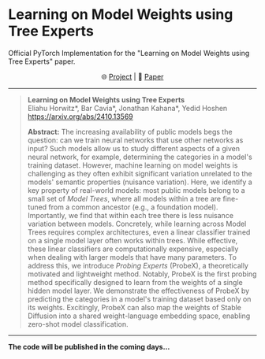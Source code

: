 # Learning on Model Weights using Tree Experts
Official PyTorch Implementation for the "Learning on Model Weights using Tree Experts" paper.  
<p align="center">
    🌐 <a href="https://horwitz.ai/probex/" target="_blank">Project</a> | 📃 <a href="https://arxiv.org/abs/2410.13569" target="_blank">Paper</a> 
</p>

___

> **Learning on Model Weights using Tree Experts**<br>
> Eliahu Horwitz*, Bar Cavia*, Jonathan Kahana*, Yedid Hoshen<br>
> <a href="https://arxiv.org/abs/2410.13569" target="_blank">https://arxiv.org/abs/2410.13569 </a> <br>
>
>**Abstract:** The increasing availability of public models begs the question: can we train neural networks 
> that use other networks as input? Such models allow us to study different aspects of a given neural network, 
> for example, determining the categories in a model's training dataset. However, machine learning on model weights
> is challenging as they often exhibit significant variation unrelated to the models' semantic properties (nuisance variation). 
> Here, we identify a key property of real-world models: most public models belong to a small set of *Model Trees*, where all 
> models within a tree are fine-tuned from a common ancestor (e.g., a foundation model). Importantly, we find that within 
> each tree there is less nuisance variation between models. Concretely, while learning across Model Trees requires complex 
> architectures, even a linear classifier trained on a single model layer often works within trees. While effective, these linear 
> classifiers are computationally expensive, especially when dealing with larger models that have many parameters. To address this, 
> we introduce *Probing Experts* (ProbeX), a theoretically motivated and lightweight method. Notably, ProbeX is the first probing 
> method specifically designed to learn from the weights of a single hidden model layer. We demonstrate the effectiveness of ProbeX by 
> predicting the categories in a model's training dataset based only on its weights. Excitingly, ProbeX can also map the 
> weights of Stable Diffusion into a shared weight-language embedding space, enabling zero-shot model classification.

___
**The code will be published in the coming days...**

